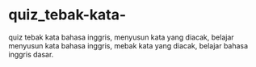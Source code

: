 # quiz_tebak-kata-
quiz tebak kata bahasa inggris, menyusun kata yang diacak, belajar menyusun kata bahasa inggris, mebak kata yang diacak, belajar bahasa inggris dasar.
